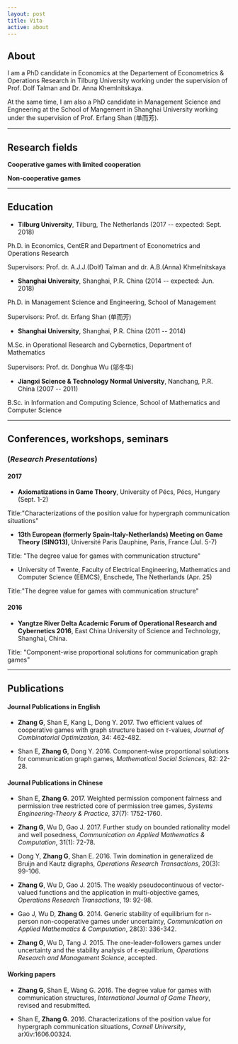 ```yaml
---
layout: post
title: Vita
active: about
---
```

## About

I am a PhD candidate in Economics at the Departement of Econometrics & Operations Research in Tilburg University working under the supervision of Prof. Dolf Talman and Dr. Anna Khemlnitskaya.

At the same time, I am also a PhD candidate in Management Science and Engneering at the School of Mangement in Shanghai University working under the supervision of Prof. Erfang Shan (单而芳).

----------

## Research fields

**Cooperative games with limited cooperation**

**Non-cooperative games**

----------

## Education

- **Tilburg University**, Tilburg, The Netherlands (2017 -- expected: Sept. 2018) 

Ph.D. in Economics, CentER and Department of Econometrics and Operations Research 

Supervisors: Prof. dr. A.J.J.(Dolf) Talman and dr. A.B.(Anna) Khmelnitskaya

- **Shanghai University**, Shanghai, P.R. China (2014 -- expected: Jun. 2018)

Ph.D. in Management Science and Engineering, School of Management

Supervisors: Prof. dr. Erfang Shan (单而芳)

- **Shanghai University**, Shanghai, P.R. China (2011 -- 2014)

M.Sc. in Operational Research and Cybernetics, Department of Mathematics

Supervisors: Prof. dr. Donghua Wu (邬冬华)

- **Jiangxi Science & Technology Normal University**, Nanchang, P.R. China (2007 -- 2011)

B.Sc. in Information and Computing Science, School of Mathematics and Computer Science

----------

## Conferences, workshops, seminars 
### (*Research Presentations*)

#### 2017

- **Axiomatizations in Game Theory**, University of Pécs, Pécs, Hungary (Sept. 1-2)

Title:"Characterizations of the position value for hypergraph communication situations"

- **13th European (formerly Spain-Italy-Netherlands) Meeting on Game Theory (SING13)**, Université Paris Dauphine, Paris, France (Jul. 5-7)

Title: "The degree value for games with communication structure"

- University of Twente, Faculty of Electrical Engineering, Mathematics and Computer Science (EEMCS), Enschede, The Netherlands (Apr. 25)

Title:"The degree value for games with communication structure"

#### 2016

- **Yangtze River Delta Academic Forum of Operational Research and Cybernetics 2016**,
East China University of Science and Technology, Shanghai, China.

Title: "Component-wise proportional solutions for communication graph games"


----------

## Publications

#### Journal Publications in English

- **Zhang G**, Shan E, Kang L, Dong Y. 2017. Two efficient values of cooperative games with graph structure based on $\tau$-values, *Journal of Combinatorial Optimization*, 34: 462-482. 

- Shan E, **Zhang G**, Dong Y. 2016. Component-wise proportional solutions for communication graph games, *Mathematical Social Sciences*, 82: 22-28.


#### Journal Publications in Chinese

- Shan E, **Zhang G**. 2017. Weighted permission component fairness and permission tree restricted core of permission tree games, *Systems Engineering-Theory & Practice*, 37(7): 1752-1760. 

- **Zhang G**, Wu D, Gao J. 2017. Further study on bounded rationality model and well posedness, *Communication on Applied Mathematics & Computation*, 31(1): 72-78. 

- Dong Y, **Zhang G**, Shan E. 2016. Twin domination in generalized de Bruijn and Kautz digraphs, *Operations Research Transactions*, 20(3): 99-106. 

- **Zhang G**, Wu D, Gao J. 2015. The weakly pseudocontinuous of vector-valued functions and the application in multi-objective games, *Operations Research Transactions*, 19: 92-98. 

- Gao J, Wu D, **Zhang G**. 2014. Generic stability of equilibrium for n-person non-cooperative games under uncertainty, *Communication on Applied Mathematics & Computation*, 28(3): 336-342. 

- **Zhang G**, Wu D, Tang J. 2015. The one-leader-followers games under uncertainty and the stability analysis of ε-equilibrium, *Operations Research and Management Science*, accepted. 

#### Working papers

- **Zhang G**, Shan E, Wang G. 2016. The degree value for games with communication structures, *International Journal of Game Theory*, revised and resubmitted. 

- Shan E, **Zhang G**. 2016. Characterizations of the position value for hypergraph communication situations, *Cornell University*, arXiv:1606.00324. 
